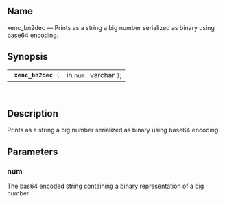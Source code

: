 <div id="fn_xenc_bn2dec" class="refentry">

<div class="titlepage">

</div>

<div class="refnamediv">

## Name

xenc_bn2dec — Prints as a string a big number serialized as binary using
base64 encoding.

</div>

<div class="refsynopsisdiv">

## Synopsis

<div id="fsyn_xenc_bn2dec" class="funcsynopsis">

|                          |                        |
|--------------------------|------------------------|
| ` `**`xenc_bn2dec`**` (` | in `num ` varchar `)`; |

<div class="funcprototype-spacer">

 

</div>

</div>

</div>

<div id="desc_xenc_bn2dec" class="refsect1">

## Description

Prints as a string a big number serialized as binary using base64
encoding

</div>

<div id="params_xenc_bn2dec" class="refsect1">

## Parameters

<div id="id121092" class="refsect2">

### num

The bas64 encoded string containing a binary representation of a big
number

</div>

</div>

</div>
